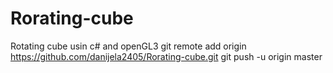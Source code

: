 # Rorating-cube
Rotating cube usin c# and openGL3
git remote add origin https://github.com/danijela2405/Rorating-cube.git
git push -u origin master
